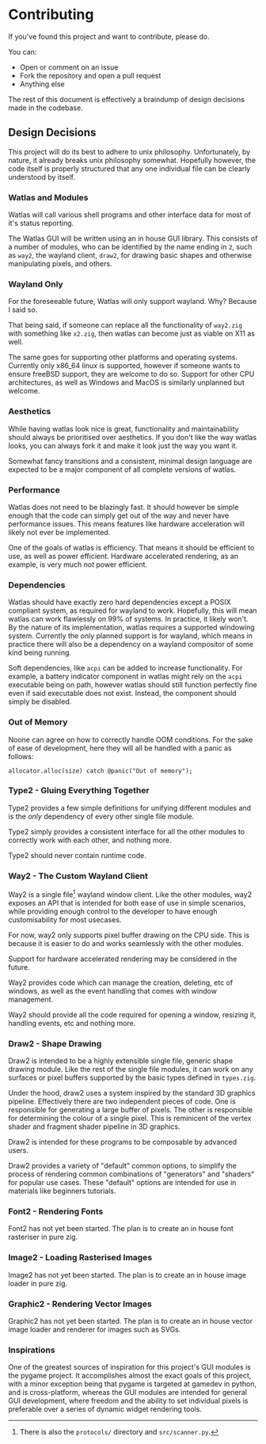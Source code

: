 # Contributing

If you've found this project and want to contribute, please do.

You can:
-   Open or comment on an issue
-   Fork the repository and open a pull request
-   Anything else

The rest of this document is effectively a braindump of design decisions made
in the codebase.

## Design Decisions

This project will do its best to adhere to unix philosophy. Unfortunately, by
nature, it already breaks unix philosophy somewhat. Hopefully however, the code
itself is properly structured that any one individual file can be clearly
understood by itself.

### Watlas and Modules

Watlas will call various shell programs and other interface data for most of
it's status reporting.

The Watlas GUI will be written using an in house GUI library. This consists of
a number of modules, who can be identified by the name ending in `2`, such as
`way2`, the wayland client, `draw2`, for drawing basic shapes and otherwise
manipulating pixels, and others.

### Wayland Only

For the foreseeable future, Watlas will only support wayland. Why? Because I
said so.

That being said, if someone can replace all the functionality of `way2.zig`
with something like `x2.zig`, then watlas can become just as viable on X11 as
well.

The same goes for supporting other platforms and operating systems. Currently
only x86_64 linux is supported, however if someone wants to ensure freeBSD
support, they are welcome to do so. Support for other CPU architectures, as
well as Windows and MacOS is similarly unplanned but welcome.

### Aesthetics

While having watlas look nice is great, functionality and maintainability
should always be prioritised over aesthetics. If you don't like the way watlas
looks, you can always fork it and make it look just the way you want it.

Somewhat fancy transitions and a consistent, minimal design language are
expected to be a major component of all complete versions of watlas.

### Performance

Watlas does not need to be blazingly fast. It should however be simple enough
that the code can simply get out of the way and never have performance issues.
This means features like hardware acceleration will likely not ever be
implemented.

One of the goals of watlas is efficiency. That means it should be efficient to
use, as well as power efficient. Hardware accelerated rendering, as an example,
is very much *not* power efficient.

### Dependencies

Watlas should have exactly zero hard dependencies except a POSIX compliant
system, as required for wayland to work. Hopefully, this will mean watlas can
work flawlessly on 99% of systems. In practice, it likely won't. By the nature
of its implementation, watlas requires a supported windowing system. Currently
the only planned support is for wayland, which means in practice there will
also be a dependency on a wayland compositor of some kind being running.

Soft dependencies, like `acpi` can be added to increase functionality. For
example, a battery indicator component in watlas might rely on the `acpi`
executable being on path, however watlas should still function perfectly fine
even if said executable does not exist. Instead, the component should simply be
disabled.

### Out of Memory

Noone can agree on how to correctly handle OOM conditions. For the sake of ease
of development, here they will all be handled with a panic as follows:

```zig
allocator.alloc(size) catch @panic("Out of memory");
```

### Type2 - Gluing Everything Together

Type2 provides a few simple definitions for unifying different modules and is
the *only* dependency of every other single file module.

Type2 simply provides a consistent interface for all the other modules to
correctly work with each other, and nothing more.

Type2 should never contain runtime code.

### Way2 - The Custom Wayland Client

Way2 is a single file[^1] wayland window client. Like the other modules, way2
exposes an API that is intended for both ease of use in simple scenarios, while
providing enough control to the developer to have enough customisability for
most usecases.

For now, way2 only supports pixel buffer drawing on the CPU side. This is
because it is easier to do and works seamlessly with the other modules.

Support for hardware accelerated rendering may be considered in the future.

Way2 provides code which can manage the creation, deleting, etc of windows, as
well as the event handling that comes with window management.

Way2 should provide all the code required for opening a window, resizing it,
handling events, etc and nothing more.

[^1]: There is also the `protocols/` directory and `src/scanner.py`.

### Draw2 - Shape Drawing

Draw2 is intended to be a highly extensible single file, generic shape drawing
module. Like the rest of the single file modules, it can work on any surfaces
or pixel buffers supported by the basic types defined in `types.zig`.

Under the hood, draw2 uses a system inspired by the standard 3D graphics
pipeline. Effectively there are two independent pieces of code. One is
responsible for generating a large buffer of pixels. The other is responsible
for determining the colour of a single pixel. This is reminicent of the vertex
shader and fragment shader pipeline in 3D graphics.

Draw2 is intended for these programs to be composable by advanced users.

Draw2 provides a variety of "default" common options, to simplify the process
of rendering common combinations of "generators" and "shaders" for popular use
cases. These "default" options are intended for use in materials like beginners
tutorials.

### Font2 - Rendering Fonts

Font2 has not yet been started. The plan is to create an in house font
rasteriser in pure zig.

### Image2 - Loading Rasterised Images

Image2 has not yet been started. The plan is to create an in house image loader
in pure zig.

### Graphic2 - Rendering Vector Images

Graphic2 has not yet been started. The plan is to create an in house vector
image loader and renderer for images such as SVGs.

### Inspirations

One of the greatest sources of inspiration for this project's GUI modules is
the pygame project. It accomplishes almost the exact goals of this project,
with a minor exception being that pygame is targeted at gamedev in python, and
is cross-platform, whereas the GUI modules are intended for general GUI
development, where freedom and the ability to set individual pixels is
preferable over a series of dynamic widget rendering tools.
